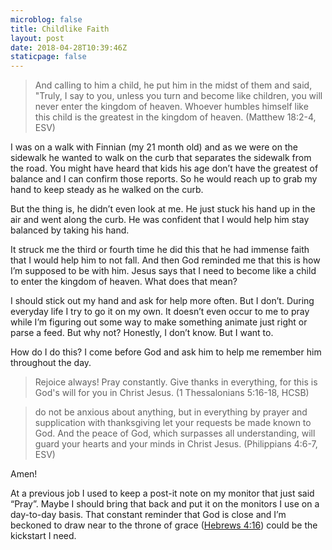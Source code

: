 ```yaml
---
microblog: false
title: Childlike Faith
layout: post
date: 2018-04-28T10:39:46Z
staticpage: false
---
```


> And calling to him a child, he put him in the midst of them and said, "Truly, I say to you, unless you turn and become like children, you will never enter the kingdom of heaven. Whoever humbles himself like this child is the greatest in the kingdom of heaven. (Matthew 18:2-4, ESV)

I was on a walk with Finnian (my 21 month old) and as we were on the sidewalk he wanted to walk on the curb that separates the sidewalk from the road. You might have heard that kids his age don’t have the greatest of balance and I can confirm those reports. So he would reach up to grab my hand to keep steady as he walked on the curb.

But the thing is, he didn’t even look at me. He just stuck his hand up in the air and went along the curb. He was confident that I would help him stay balanced by taking his hand.

It struck me the third or fourth time he did this that he had immense faith that I would help him to not fall. And then God reminded me that this is how I’m supposed to be with him. Jesus says that I need to become like a child to enter the kingdom of heaven. What does that mean?

I should stick out my hand and ask for help more often. But I don’t. During everyday life I try to go it on my own. It doesn’t even occur to me to pray while I’m figuring out some way to make something animate just right or parse a feed. But why not? Honestly, I don’t know. But I want to.

How do I do this? I come before God and ask him to help me remember him throughout the day.

> Rejoice always! Pray constantly. Give thanks in everything, for this is God's will for you in Christ Jesus. (1 Thessalonians 5:16-18, HCSB)

> do not be anxious about anything, but in everything by prayer and supplication with thanksgiving let your requests be made known to God. And the peace of God, which surpasses all understanding, will guard your hearts and your minds in Christ Jesus. (Philippians 4:6-7, ESV)

Amen!

At a previous job I used to keep a post-it note on my monitor that just said “Pray”. Maybe I should bring that back and put it on the monitors I use on a day-to-day basis. That constant reminder that God is close and I’m beckoned to draw near to the throne of grace ([Hebrews 4:16](https://www.bible.com/bible/72/HEB.4.hcsb)) could be the kickstart I need.